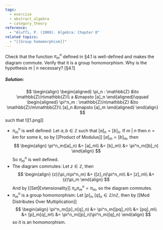 ```yaml
---
tags:
  - exercise
  - abstract_algebra
  - category_theory
reference:
  - "Aluffi, P. (2009). Algebra: Chapter 0"
related topics:
  - "[[Group homomorphism]]"
---
```

Check that the function $π^n_m$ defined in §4.1 is well-defined and makes the diagram commute. Verify that it is a group homomorphism. Why is the hypothesis $m\ |\ n$ necessary? \[§4.1\]
##### Solution:
$$
\begin{align}
	\begin{aligned}
		\pi_n : \mathbb{Z} &\to \mathbb{Z}/n\mathbb{Z}\\
		a &\mapsto [a]_n
	\end{aligned}\qquad
	\begin{aligned}
		\pi^n_m : \mathbb{Z}/n\mathbb{Z} &\to \mathbb{Z}/m\mathbb{Z}\\
		[a]_n &\mapsto [a]_m
	\end{aligned}
\end{align}
$$such that
![[1.png]]
- $\pi^n_m$ is well defined:
	Let $a,b\in \mathbb{Z}$ such that $[a]_n=[b]_n$. If $m\ |\ n$ then $n=km$ for some $k$, so by [[Product of Modulus]] $[a]_m=[b]_m$, then$$
	\begin{align}
		\pi^n_m([a]_n) 
		&= [a]_m\\
		&= [b]_m\\
		&= \pi^n_m([b]_n)
	\end{align}
	$$So $\pi^n_m$ is well defined.
- The diagram commutes:
	Let $z\in\mathbb{Z}$, then$$
	\begin{align}
		(z)(\pi_n\pi^n_m)
		&= ([z]_n)\pi^n_m\\
		&= [z]_m\\
		&= (z)\pi_m
	\end{align}
	$$And by [[Set|Extensionality]] $\pi_n\pi^n_m=\pi_m$, so the diagram commutes.
- $\pi^n_m$ is a group homomorphism:
	Let $[p]_n,[q]_n\in\mathbb{Z}/n\mathbb{Z}$, then by [[Mod Distributes Over Multiplication]]$$
	\begin{align}
		\pi^n_m([p]_n[q]_n)
		&= \pi^n_m([pq]_n)\\
		&= [pq]_m\\
		&= [p]_m[q]_m\\
		&= \pi^n_m([p]_n)\pi^n_m([q]_n)
	\end{align}
	$$so it is an homomorphism.